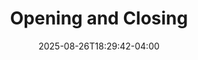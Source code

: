 ---
title: "Opening and Closing"
layout: "opening-and-closing"
Description: JaxPlays Opening and Closing
date: 2025-08-26T18:29:42-04:00
---
